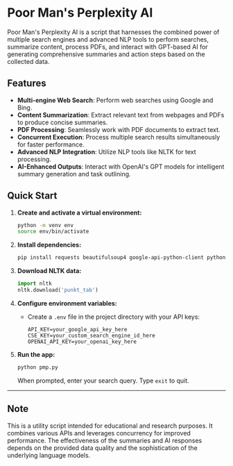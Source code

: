 # Poor Man's Perplexity AI

Poor Man's Perplexity AI is a script that harnesses the combined power of multiple search engines and advanced NLP tools to perform searches, summarize content, process PDFs, and interact with GPT-based AI for generating comprehensive summaries and action steps based on the collected data.

## Features

- **Multi-engine Web Search**: Perform web searches using Google and Bing.
- **Content Summarization**: Extract relevant text from webpages and PDFs to produce concise summaries.
- **PDF Processing**: Seamlessly work with PDF documents to extract text.
- **Concurrent Execution**: Process multiple search results simultaneously for faster performance.
- **Advanced NLP Integration**: Utilize NLP tools like NLTK for text processing.
- **AI-Enhanced Outputs**: Interact with OpenAI's GPT models for intelligent summary generation and task outlining.


## Quick Start

1. **Create and activate a virtual environment:**

   ```bash
   python -m venv env
   source env/bin/activate
   ```

2. **Install dependencies:**

   ```bash
   pip install requests beautifulsoup4 google-api-python-client python-dotenv PyMuPDF nltk openai rich
   ```

3. **Download NLTK data:**

   ```python
   import nltk
   nltk.download('punkt_tab')
   ```

4. **Configure environment variables:**

   - Create a `.env` file in the project directory with your API keys:

     ```env
     API_KEY=your_google_api_key_here
     CSE_KEY=your_custom_search_engine_id_here
     OPENAI_API_KEY=your_openai_key_here
     ```

5. **Run the app:**

   ```bash
   python pmp.py
   ```

   When prompted, enter your search query. Type `exit` to quit.


---

## Note

This is a utility script intended for educational and research purposes. It combines various APIs and leverages concurrency for improved performance. The effectiveness of the summaries and AI responses depends on the provided data quality and the sophistication of the underlying language models.